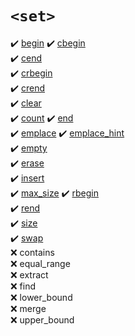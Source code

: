 # `<set>`
:heavy_check_mark: [begin](begin.md) 
:heavy_check_mark: [cbegin](cbegin.md)  
:heavy_check_mark: [cend](cend.md)   
:heavy_check_mark: [crbegin](crbegin.md)  
:heavy_check_mark: [crend](crend.md)  
:heavy_check_mark: [clear](clear.md)  
:heavy_check_mark: [count](count.md)
:heavy_check_mark: [end](end.md)    
:heavy_check_mark: [emplace](emplace.md)
:heavy_check_mark: [emplace_hint](emplace_hint.md)    
:heavy_check_mark: [empty](empty.md)  
:heavy_check_mark: [erase](erase.md)  
:heavy_check_mark: [insert](insert.md)  
:heavy_check_mark: [max_size](max_size.md) 
:heavy_check_mark: [rbegin](rbegin.md)  
:heavy_check_mark: [rend](rend.md)   
:heavy_check_mark: [size](size.md)  
:heavy_check_mark: [swap](swap.md)  
:x: contains  
:x: equal_range  
:x: extract  
:x: find  
:x: lower_bound  
:x: merge  
:x: upper_bound  